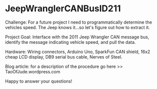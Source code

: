 # JeepWranglerCANBusID211
Challenge:  For a future project I need to programmatically determine the vehicles speed.  The Jeep knows it...so let's figure out how to extract it.

Project Goal: Interface with the 2011 Jeep Wrangler CAN message bus, identify the message indicating vehicle speed, and pull the data.

Hardware: Wiring connectors, Arduino Uno, SparkFun CAN shield, 16x2 cheap LCD display, DB9 serial bus cable, Nerves of Steel.

Blog article: for a description of the procedure go here >> TaoOfJude.wordpress.com

Happy to answer your questions!
